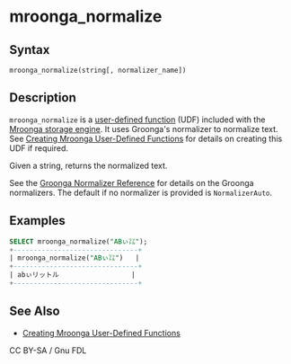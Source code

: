 # mroonga\_normalize

## Syntax

```
mroonga_normalize(string[, normalizer_name])
```

## Description

`mroonga_normalize` is a [user-defined function](../../../../server-usage/user-defined-functions/) (UDF) included with the [Mroonga storage engine](../). It uses Groonga's normalizer to normalize text. See [Creating Mroonga User-Defined Functions](creating-mroonga-user-defined-functions.md) for details on creating this UDF if required.

Given a string, returns the normalized text.

See the [Groonga Normalizer Reference](https://groonga.org/docs/reference/normalizers.html) for details on the Groonga normalizers. The default if no normalizer is provided is `NormalizerAuto`.

## Examples

```sql
SELECT mroonga_normalize("ABぃ㍑");
+-------------------------------+
| mroonga_normalize("ABぃ㍑")   |
+-------------------------------+
| abぃリットル                  |
+-------------------------------+
```

## See Also

* [Creating Mroonga User-Defined Functions](creating-mroonga-user-defined-functions.md)

CC BY-SA / Gnu FDL
